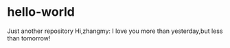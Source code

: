 # hello-world
Just another repository
Hi,zhangmy:
  I love you more than yesterday,but less than tomorrow!
